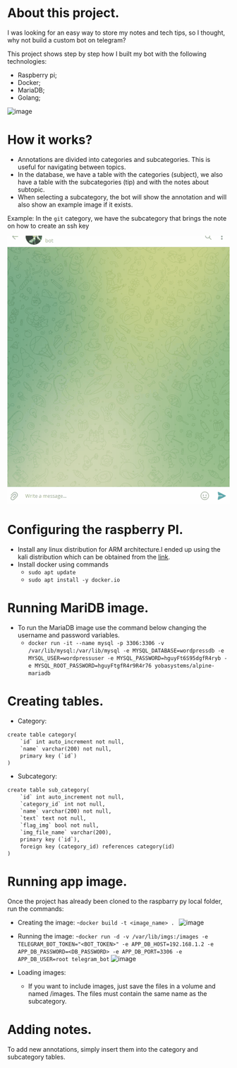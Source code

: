 # About this project.

I was looking for an easy way to store my notes and tech tips, so I thought, why not build a custom bot on telegram?

This project shows step by step how I built my bot with the following technologies:
- Raspberry pi;
- Docker;
- MariaDB;
- Golang;

![image](https://user-images.githubusercontent.com/12565936/169705514-09bda6f1-1411-4b28-b1ea-9fb85fc2ecf8.png)


# How it works?
- Annotations are divided into categories and subcategories. This is useful for navigating between topics.
- In the database, we have a table with the categories (subject), we also have a table with the subcategories (tip) and with the notes about subtopic.
- When selecting a subcategory, the bot will show the annotation and will also show an example image if it exists.

Example: In the `git` category, we have the subcategory that brings the note on how to create an ssh key

![](https://github.com/dihr/notes/blob/main/aux_file/bot_example_with_image.gif)

# Configuring the raspberry PI.

- Install any linux distribution for ARM architecture.I ended up using the kali distribution which can be obtained from the [link](https://www.kali.org/get-kali/#kali-arm).
- Install docker using commands
  - `sudo apt update`
  - `sudo apt install -y docker.io`

# Running MariDB image.

- To run the MariaDB image use the command below changing the username and password variables.
  - `docker run -it --name mysql -p 3306:3306 -v /var/lib/mysql:/var/lib/mysql -e MYSQL_DATABASE=wordpressdb -e MYSQL_USER=wordpressuser -e MYSQL_PASSWORD=hguyFt6S95dgfR4ryb -e MYSQL_ROOT_PASSWORD=hguyFtgfR4r9R4r76 yobasystems/alpine-mariadb`

# Creating tables.
- Category:
```
create table category(
    `id` int auto_increment not null,
    `name` varchar(200) not null,
    primary key (`id`)
)
```
- Subcategory:
```
create table sub_category(
    `id` int auto_increment not null,
    `category_id` int not null,
    `name` varchar(200) not null,
    `text` text not null,
    `flag_img` bool not null,
    `img_file_name` varchar(200),
    primary key (`id`),
    foreign key (category_id) references category(id)
)
```

# Running app image.
Once the project has already been cloned to the raspbarry py local folder, run the commands:
- Creating the image:
  -`docker build -t <image_name> . `
  ![image](https://user-images.githubusercontent.com/12565936/169706162-cebc6817-03ac-41f2-a757-ff8d60484d31.png)

- Running the image:
  -`docker run -d -v /var/lib/imgs:/images -e TELEGRAM_BOT_TOKEN="<BOT_TOKEN>" -e APP_DB_HOST=192.168.1.2 -e APP_DB_PASSWORD=<DB_PASSWORD> -e APP_DB_PORT=3306 -e APP_DB_USER=root telegram_bot`
  ![image](https://user-images.githubusercontent.com/12565936/169713198-688c6486-cf1d-47a6-a06e-d428a4448d32.png)
  
- Loading images:
  - If you want to include images, just save the files in a volume and named /images. The files must contain the same name as the subcategory.


# Adding notes.

To add new annotations, simply insert them into the category and subcategory tables.

